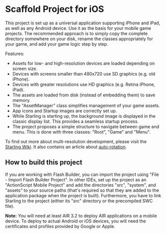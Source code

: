 Scaffold Project for iOS
========================

This project is set up as a universal application supporting iPhone and iPad, as well as any Android device. Use it as the basis for your mobile game projects. The recommended approach is to simply copy the complete directory somewhere on your disk, rename the classes appropriately for your game, and add your game logic step by step.

Features:

* Assets for low- and high-resolution devices are loaded depending on screen size.
* Devices with screens smaller than 480x720 use SD graphics (e.g. old iPhone).
* Devices with greater resolutions use HD graphics (e.g. Retina iPhone, iPad).
* The assets are loaded from disk (instead of embedding them) to save memory.
* The "AssetManager" class simplifies management of your game assets.
* App icons and Startup images are correctly set up.
* While Starling is starting up, the background image is displayed in the classic 
  display list. This provides a seamless startup process.
* The project proposes a simple structure to navigate between game and menu. This
  is done with three classes: "Root", "Game" and "Menu".

To find out more about multi-resolution development, please visit the [Starling Wiki][1]. 
It also contains an article about [auto-rotation][2].

[1]: http://wiki.starling-framework.org/manual/multi-resolution_development
[2]: http://wiki.starling-framework.org/manual/auto-rotation

## How to build this project ##

If you are working with Flash Builder, you can import the project using "File - Import Flash Builder Project". 
In other IDEs, set up the project as an "ActionScript Mobile Project" and add the directories "src", "system", 
and "assets" to your source paths (that's required so that they are added to the application package when the project is built). 
Furthermore, you have to link Starling to the project (either its "src" directory or the precompiled SWC file).

**Note:** You will need at least AIR 3.2 to deploy AIR applications on a mobile device. To deploy to actual Android or iOS devices, you will need the certificates and profiles provided by Google or Apple.
